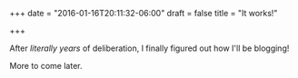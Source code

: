 +++
date = "2016-01-16T20:11:32-06:00"
draft = false
title = "It works!"

+++

After _literally years_ of deliberation,
I finally figured out how I'll be blogging!

More to come later.
